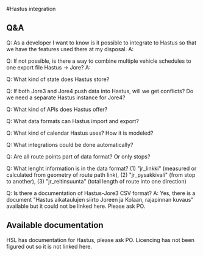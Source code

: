 #Hastus integration

## Q&A

Q: As a developer I want to know is it possible to integrate to Hastus so that we have the features used there at my disposal.
A:

Q: If not possible, is there a way to combine multiple vehicle schedules to one export file Hastus -> Jore?
A: 

Q: What kind of state does Hastus store?

Q: If both Jore3 and Jore4 push data into Hastus, will we get conflicts? Do we need a separate Hastus instance for Jore4?

Q: What kind of APIs does Hastus offer?

Q: What data formats can Hastus import and export?

Q: What kind of calendar Hastus uses? How it is modeled?

Q: What integrations could be done automatically?

Q: Are all route points part of data format? Or only stops?

Q: What lenght information is in the data format?  (1) "jr_linkki" (measured or calculated from geometry of route path link), (2) "jr_pysakkivali" (from stop to another), (3) "jr_reitinsuunta" (total length of route into one direction)

Q: Is there a documentation of Hastus-Jore3 CSV format?
A: Yes, there is a document "Hastus aikataulujen siirto Joreen ja Kolaan, rajapinnan kuvaus" available but it could not be linked here. Please ask PO.

## Available documentation

HSL has documentation for Hastus, please ask PO. Licencing has not been figured out so it is not linked here.
